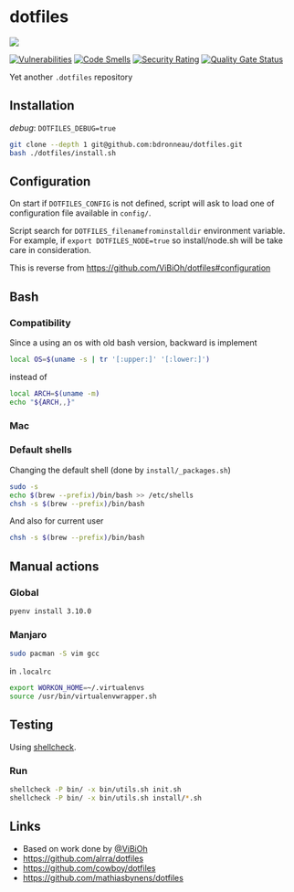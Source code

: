 # dotfiles

<!-- markdownlint-disable MD013 MD002 -->

[![](https://github.com/bdronneau/dotfiles/workflows/shellcheck/badge.svg)](https://github.com/bdronneau/dotfiles/actions?query=branch%3Amaster)

[![Vulnerabilities](https://sonarcloud.io/api/project_badges/measure?project=bdronneau_dotfiles&metric=vulnerabilities)](https://sonarcloud.io/dashboard?id=bdronneau_dotfiles) [![Code Smells](https://sonarcloud.io/api/project_badges/measure?project=bdronneau_dotfiles&metric=code_smells)](https://sonarcloud.io/dashboard?id=bdronneau_dotfiles) [![Security Rating](https://sonarcloud.io/api/project_badges/measure?project=bdronneau_dotfiles&metric=security_rating)](https://sonarcloud.io/dashboard?id=bdronneau_dotfiles) [![Quality Gate Status](https://sonarcloud.io/api/project_badges/measure?project=bdronneau_dotfiles&metric=alert_status)](https://sonarcloud.io/dashboard?id=bdronneau_dotfiles)

Yet another `.dotfiles` repository

## Installation

_debug_: `DOTFILES_DEBUG=true`

```bash
git clone --depth 1 git@github.com:bdronneau/dotfiles.git
bash ./dotfiles/install.sh
```

## Configuration

On start if `DOTFILES_CONFIG` is not defined, script will ask to load one of configuration file available in `config/`.

Script search for `DOTFILES_filenamefrominstalldir` environment variable. For example, if `export DOTFILES_NODE=true` so install/node.sh will be take care in consideration.

This is reverse from <https://github.com/ViBiOh/dotfiles#configuration>

## Bash

### Compatibility

Since a using an os with old bash version, backward is implement

```bash
local OS=$(uname -s | tr '[:upper:]' '[:lower:]')
```

instead of

```bash
local ARCH=$(uname -m)
echo "${ARCH,,}"
```

### Mac

### Default shells

Changing the default shell (done by `install/_packages.sh`)

```bash
sudo -s
echo $(brew --prefix)/bin/bash >> /etc/shells
chsh -s $(brew --prefix)/bin/bash
```

And also for current user

```bash
chsh -s $(brew --prefix)/bin/bash
```

## Manual actions

### Global

```bash
pyenv install 3.10.0
```

### Manjaro

```bash
sudo pacman -S vim gcc
```

in `.localrc`

```bash
export WORKON_HOME=~/.virtualenvs
source /usr/bin/virtualenvwrapper.sh
```

## Testing

Using [shellcheck](https://www.shellcheck.net/).

### Run

```bash
shellcheck -P bin/ -x bin/utils.sh init.sh
shellcheck -P bin/ -x bin/utils.sh install/*.sh
```

## Links

- Based on work done by [@ViBiOh](https://github.com/ViBiOh/dotfiles)
- <https://github.com/alrra/dotfiles>
- <https://github.com/cowboy/dotfiles>
- <https://github.com/mathiasbynens/dotfiles>
